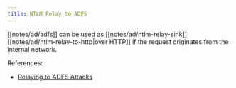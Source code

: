 ```yaml
---
title: NTLM Relay to ADFS
---
```


[[notes/ad/adfs]] can be used as [[notes/ad/ntlm-relay-sink]] [[notes/ad/ntlm-relay-to-http|over HTTP]] if the request originates from the internal network.

References:

- [Relaying to ADFS Attacks](http://web.archive.org/web/20221122205325/https://www.praetorian.com/blog/relaying-to-adfs-attacks/)
